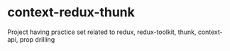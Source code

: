 # context-redux-thunk
Project having practice set related to redux, redux-toolkit, thunk, context-api, prop drilling
